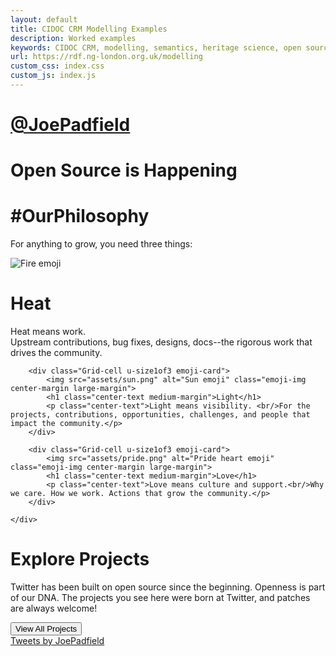 ```yaml
---
layout: default
title: CIDOC CRM Modelling Examples
description: Worked examples
keywords: CIDOC CRM, modelling, semantics, heritage science, open source, linked data, LOD
url: https://rdf.ng-london.org.uk/modelling
custom_css: index.css
custom_js: index.js
---
```


<!-- Header -->

<div class="header home-header">
    <div class="Grid container">
        <div id="header-text" class="Grid-cell u-size7of8">
            <h1 class="subheading">
                <a href="https://twitter.com/JoePadfield" target="_blank">@JoePadfield</a>
            </h1>
            <h1 class="large-title">Open Source is Happening</h1>
        </div>
    </div>
</div>

<!-- #OurPhilosophy -->

<div class="section grey">
    <div class="Grid container">
        <div id="philosophy-text" class="Grid-cell u-size4of6 u-before1of6 u-after1of6">
            <h1 class="small-title center-text mega-margin">#OurPhilosophy</h1>
            <p class="center-text mega-margin">For anything to grow, you need three things:</p>
        </div>
    </div>
    <div class="Grid small-container">
        <div class="Grid-cell u-size1of3 emoji-card">
            <img src="assets/fire.png" alt="Fire emoji" class="emoji-img center-margin large-margin">
            <h1 class="center-text medium-margin">Heat</h1>
            <p class="center-text">Heat means work.<br/>Upstream contributions, bug fixes, designs, docs--the rigorous work that drives the community.</p>
        </div>

        <div class="Grid-cell u-size1of3 emoji-card">
            <img src="assets/sun.png" alt="Sun emoji" class="emoji-img center-margin large-margin">
            <h1 class="center-text medium-margin">Light</h1>
            <p class="center-text">Light means visibility. <br/>For the projects, contributions, opportunities, challenges, and people that impact the community.</p>
        </div>

        <div class="Grid-cell u-size1of3 emoji-card">
            <img src="assets/pride.png" alt="Pride heart emoji" class="emoji-img center-margin large-margin">
            <h1 class="center-text medium-margin">Love</h1>
            <p class="center-text">Love means culture and support.<br/>Why we care. How we work. Actions that grow the community.</p>
        </div>

    </div>
</div>

<!-- Explore Projects -->

<div class="section explore-projects">
    <div class="Grid container">
        <div class="Grid-cell left-text u-size5of12 u-after1of12">
            <h1 class="small-title mega-margin">Explore Projects</h1>
            <p class="mega-margin">Twitter has been built on open source since the beginning. Openness is part of our DNA. The projects you see here were born at Twitter, and patches are always welcome!</p>
            <button onclick="location.href='projects.html'" type="button" class="Button Button--large">View All Projects</button>
        </div>
        <div class="Grid-cell explore-projects-blank"></div>
    </div>
</div>

<!-- Follow Us @TwitterOSS -->

<div class="grey section">
    <div class="Grid container">
        <!-- The heading "Follow Us @JoePadfield" is inserted with Javascript -->
        <div id="open-source-timeline" class="Grid-cell timeline-cell u-size1of2">
            <a class="twitter-timeline" data-height="700px" href="https://twitter.com/JoePadfield?ref_src=twsrc%5Etfw">Tweets by JoePadfield</a> <script async src="https://platform.twitter.com/widgets.js" charset="utf-8"></script>
        </div>
    </div>
</div>
